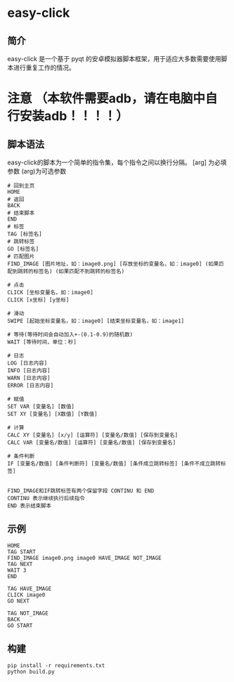 # easy-click

## 简介

easy-click 是一个基于 pyqt 的安卓模拟器脚本框架，用于适应大多数需要使用脚本进行重复工作的情况。
# 注意 （本软件需要adb，请在电脑中自行安装adb！！！！）
## 脚本语法
easy-click的脚本为一个简单的指令集，每个指令之间以换行分隔。
[arg] 为必填参数
(arg)为可选参数
```
# 回到主页
HOME
# 返回
BACK
# 结束脚本
END
# 标签
TAG [标签名]
# 跳转标签
GO [标签名]
# 匹配图片
FIND_IMAGE [图片地址，如：image0.png] [存放坐标的变量名，如：image0] (如果匹配到跳转的标签名) (如果匹配不到跳转的标签名)

# 点击
CLICK [坐标变量名，如：image0]
CLICK [x坐标] [y坐标]

# 滑动
SWIPE [起始坐标变量名，如：image0] [结束坐标变量名，如：image1]

# 等待(等待时间会自动加入+-(0.1-0.9)的随机数)
WAIT [等待时间，单位：秒]

# 日志
LOG [日志内容]
INFO [日志内容]
WARN [日志内容]
ERROR [日志内容]

# 赋值
SET VAR [变量名] [数值]
SET XY [变量名] [X数值] [Y数值]

# 计算
CALC XY [变量名] [x/y] [运算符] [变量名/数值] [保存到变量名]
CALC VAR [变量名/数值] [运算符] [变量名/数值] [保存到变量名]

# 条件判断
IF [变量名/数值] [条件判断符] [变量名/数值] [条件成立跳转标签] [条件不成立跳转标签]


FIND_IMAGE和IF跳转标签有两个保留字段 CONTINU 和 END
CONTINU 表示继续执行后续指令
END 表示结束脚本
```

## 示例
```
HOME
TAG START
FIND_IMAGE image0.png image0 HAVE_IMAGE NOT_IMAGE
TAG NEXT
WAIT 3
END

TAG HAVE_IMAGE
CLICK image0
GO NEXT

TAG NOT_IMAGE
BACK
GO START
```

## 构建
```
pip install -r requirements.txt
python build.py
```